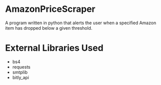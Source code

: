 # AmazonPriceScraper
A program written in python that alerts the user when a specified Amazon item has dropped below a given threshold.

# External Libraries Used
+ bs4
+ requests
+ smtplib
+ bitly_api